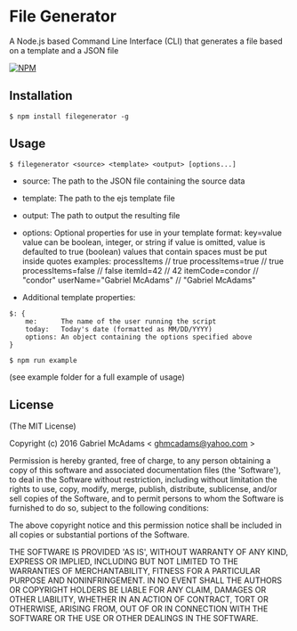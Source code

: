 File Generator
===============

A Node.js based Command Line Interface (CLI) that generates a file based on a template and a JSON file

[![NPM](https://nodei.co/npm/filegenerator.png?downloads=true&downloadRank=true&stars=true)](https://nodei.co/npm/filegenerator/)

## Installation

    $ npm install filegenerator -g


## Usage

    $ filegenerator <source> <template> <output> [options...]

- source:    The path to the JSON file containing the source data
- template:  The path to the ejs template file
- output:    The path to output the resulting file
- options:   Optional properties for use in your template
        format: key=value
        value can be boolean, integer, or string
        if value is omitted, value is defaulted to true (boolean)
        values that contain spaces must be put inside quotes
        examples:
            processItems                // true
            processItems=true           // true
            processItems=false          // false
            itemId=42                   // 42
            itemCode=condor             // "condor"
            userName="Gabriel McAdams"  // "Gabriel McAdams"

- Additional template properties:

```
$: {
    me:      The name of the user running the script
    today:   Today's date (formatted as MM/DD/YYYY)
    options: An object containing the options specified above
}
```

    $ npm run example

(see example folder for a full example of usage)

## License

(The MIT License)

Copyright (c) 2016 Gabriel McAdams &lt; ghmcadams@yahoo.com &gt;

Permission is hereby granted, free of charge, to any person obtaining
a copy of this software and associated documentation files (the
'Software'), to deal in the Software without restriction, including
without limitation the rights to use, copy, modify, merge, publish,
distribute, sublicense, and/or sell copies of the Software, and to
permit persons to whom the Software is furnished to do so, subject to
the following conditions:

The above copyright notice and this permission notice shall be
included in all copies or substantial portions of the Software.

THE SOFTWARE IS PROVIDED 'AS IS', WITHOUT WARRANTY OF ANY KIND,
EXPRESS OR IMPLIED, INCLUDING BUT NOT LIMITED TO THE WARRANTIES OF
MERCHANTABILITY, FITNESS FOR A PARTICULAR PURPOSE AND NONINFRINGEMENT.
IN NO EVENT SHALL THE AUTHORS OR COPYRIGHT HOLDERS BE LIABLE FOR ANY
CLAIM, DAMAGES OR OTHER LIABILITY, WHETHER IN AN ACTION OF CONTRACT,
TORT OR OTHERWISE, ARISING FROM, OUT OF OR IN CONNECTION WITH THE
SOFTWARE OR THE USE OR OTHER DEALINGS IN THE SOFTWARE.